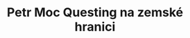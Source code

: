 ---
id: 4c3f1c5c-11c3-4eec-9531-c46acb920714
title: Petr Moc Questing na zemské hranici
price: 48
year: 2015
description: Tento originální projekt si získal podporu Nadačního fondu díky svému zajímavému nápadu na zviditelnění zemské hranice procházející Fulnekem formou zážitkové hry pro návštěvníky. Projekt využívá současného trendu aktivního kulturního turismu pro zviditelnění Fulnecka a probuzení zájmu o jeho kulturní dědictví.
kouskovani: false
locationName: undefined
position:
  lng: 18.0500718895889
  lat: 49.70742382392442
---